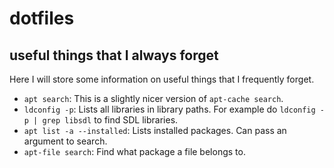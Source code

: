 # dotfiles


## useful things that I always forget
Here I will store some information on useful things that I frequently forget.

- `apt search`: This is a slightly nicer version of `apt-cache search`.
- `ldconfig -p`: Lists all libraries in library paths. For example do `ldconfig -p | grep libsdl` to find SDL libraries.
- `apt list -a --installed`: Lists installed packages. Can pass an argument to search.
- `apt-file search`: Find what package a file belongs to.
